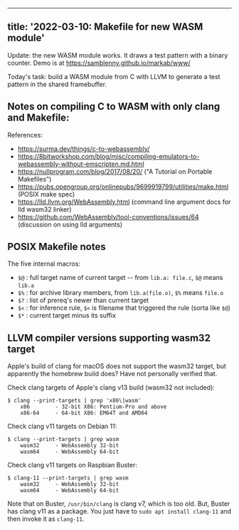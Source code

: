 <!--
Copyright (c) 2022 Sam Blenny
SPDX-License-Identifier: CC-BY-NC-SA-4.0
-->

---
title: '2022-03-10: Makefile for new WASM module'
---

Update: the new WASM module works. It draws a test pattern with a binary
counter. Demo is at https://samblenny.github.io/markab/www/

Today's task: build a WASM module from C with LLVM to generate a test
pattern in the shared framebuffer.


## Notes on compiling C to WASM with only clang and Makefile:

References:
- https://surma.dev/things/c-to-webassembly/
- https://8bitworkshop.com/blog/misc/compiling-emulators-to-webassembly-without-emscripten.md.html
- https://nullprogram.com/blog/2017/08/20/ ("A Tutorial on Portable Makefiles")
- https://pubs.opengroup.org/onlinepubs/9699919799/utilities/make.html (POSIX make spec)
- https://lld.llvm.org/WebAssembly.html (command line argument docs for lld wasm32 linker)
- https://github.com/WebAssembly/tool-conventions/issues/64 (discussion on using lld arguments)


## POSIX Makefile notes

The five internal macros:
- `$@` : full target name of current target -- from `lib.a: file.c`, `$@` means `lib.a`
- `$%` : for archive library members, from `lib.a(file.o)`, `$%` means `file.o`
- `$?` : list of prereq's newer than current target
- `$<` : for inference rule, `$<` is filename that triggered the rule (sorta like `$@`)
- `$*` : current target minus its suffix


## LLVM compiler versions supporting wasm32 target

Apple's build of clang for macOS does not support the wasm32 target, but
apparently the homebrew build does? Have not personally verified that.

Check clang targets of Apple's clang v13 build (wasm32 not included):
```
$ clang --print-targets | grep 'x86\|wasm'
    x86        - 32-bit X86: Pentium-Pro and above
    x86-64     - 64-bit X86: EM64T and AMD64
```

Check clang v11 targets on Debian 11:
```
$ clang --print-targets | grep wasm
    wasm32     - WebAssembly 32-bit
    wasm64     - WebAssembly 64-bit
```

Check clang v11 targets on Raspbian Buster:
```
$ clang-11 --print-targets | grep wasm
    wasm32     - WebAssembly 32-bit
    wasm64     - WebAssembly 64-bit
```
Note that on Buster, `/usr/bin/clang` is clang v7, which is too old. But,
Buster has clang v11 as a package. You just have to `sudo apt install clang-11`
and then invoke it as `clang-11`.
